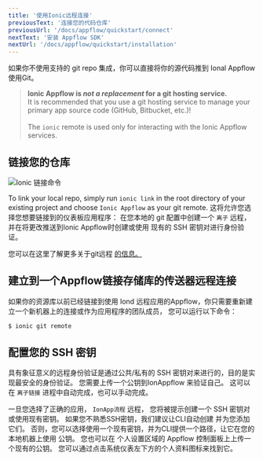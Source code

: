 ```yaml
---
title: '使用Ionic远程连接'
previousText: '连接您的代码仓库'
previousUrl: '/docs/appflow/quickstart/connect'
nextText: '安装 Appflow SDK'
nextUrl: '/docs/appflow/quickstart/installation'
---
```


如果你不使用支持的 git repo 集成，你可以直接将你的源代码推到 Ional Appflow使用Git。

<blockquote>
  <b>Ionic Appflow is <i>not a replacement</i> for a git hosting service.</b><br />
  It is recommended that you use a git hosting service to manage your primary app source code
  (GitHub, Bitbucket, etc.)!<br /><br />
  The <code>ionic</code> remote is used only for interacting with the Ionic Appflow services.
</blockquote>

## 链接您的仓库

![Ionic 链接命令](/docs/assets/img/appflow/ionic-link.gif)

To link your local repo, simply run `ionic link` in the root directory of your existing project and choose `Ionic Appflow` as your git remote. 这将允许您选择您想要链接到的仪表板应用程序： 在您本地的 git 配置中创建一个 `离子` 远程， 并在将更改推送到Ionic Appflow时创建或使用 现有的 SSH 密钥对进行身份验证。

您可以在这里了解更多关于git远程 [的信息。](https://git-scm.com/book/en/v2/Git-Basics-Working-with-Remotes)

## 建立到一个Appflow链接存储库的传送器远程连接

如果你的资源库以前已经链接到使用 Iond 远程应用的Appflow，你只需要重新建立一个新机器上的连接或作为应用程序的团队成员， 您可以运行以下命令：

```bash
$ ionic git remote
```

## 配置您的 SSH 密钥

具有象征意义的远程身份验证是通过公共/私有的 SSH 密钥对来进行的，目的是实现最安全的身份验证。 您需要上传一个公钥到IonAppflow 来验证自己。 这可以在 `离子链接` 进程中自动完成，也可以手动完成。

一旦您选择了正确的应用， `IonApp流程` 远程， 您将被提示创建一个 SSH 密钥对 或使用现有密钥。 如果您不熟悉SSH密钥，我们建议让CLI自动创建 并为您添加它们。 否则，您可以选择使用一个现有密钥，并为CLI提供一个路径，让它在您的本地机器上使用 公钥。 您也可以在 个人设置区域的 Appflow 控制面板上上传一个现有的公钥。 您可以通过点击系统仪表左下方的个人资料图标来找到它。